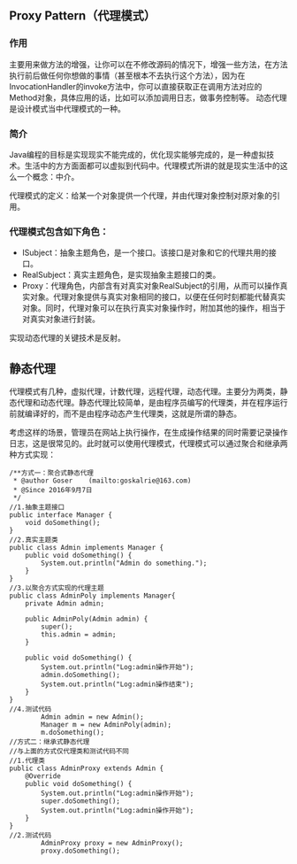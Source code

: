 ## Proxy Pattern（代理模式）  

### 作用

主要用来做方法的增强，让你可以在不修改源码的情况下，增强一些方法，在方法执行前后做任何你想做的事情（甚至根本不去执行这个方法），因为在InvocationHandler的invoke方法中，你可以直接获取正在调用方法对应的Method对象，具体应用的话，比如可以添加调用日志，做事务控制等。
动态代理是设计模式当中代理模式的一种。

### 简介

Java编程的目标是实现现实不能完成的，优化现实能够完成的，是一种虚拟技术。生活中的方方面面都可以虚拟到代码中。代理模式所讲的就是现实生活中的这么一个概念：中介。

代理模式的定义：给某一个对象提供一个代理，并由代理对象控制对原对象的引用。

### 代理模式包含如下角色：

- ISubject：抽象主题角色，是一个接口。该接口是对象和它的代理共用的接口。
- RealSubject：真实主题角色，是实现抽象主题接口的类。
- Proxy：代理角色，内部含有对真实对象RealSubject的引用，从而可以操作真实对象。代理对象提供与真实对象相同的接口，以便在任何时刻都能代替真实对象。同时，代理对象可以在执行真实对象操作时，附加其他的操作，相当于对真实对象进行封装。

实现动态代理的关键技术是反射。

## 静态代理
代理模式有几种，虚拟代理，计数代理，远程代理，动态代理。主要分为两类，静态代理和动态代理。静态代理比较简单，是由程序员编写的代理类，并在程序运行前就编译好的，而不是由程序动态产生代理类，这就是所谓的静态。

考虑这样的场景，管理员在网站上执行操作，在生成操作结果的同时需要记录操作日志，这是很常见的。此时就可以使用代理模式，代理模式可以通过聚合和继承两种方式实现：

```
/**方式一：聚合式静态代理 
 * @author Goser    (mailto:goskalrie@163.com) 
 * @Since 2016年9月7日 
 */  
//1.抽象主题接口  
public interface Manager {  
    void doSomething();  
}  
//2.真实主题类  
public class Admin implements Manager {  
    public void doSomething() {  
        System.out.println("Admin do something.");  
    }  
}  
//3.以聚合方式实现的代理主题  
public class AdminPoly implements Manager{  
    private Admin admin;  
     
    public AdminPoly(Admin admin) {  
        super();  
        this.admin = admin;  
    }  
   
    public void doSomething() {  
        System.out.println("Log:admin操作开始");  
        admin.doSomething();  
        System.out.println("Log:admin操作结束");  
    }  
}  
//4.测试代码  
        Admin admin = new Admin();  
        Manager m = new AdminPoly(admin);  
        m.doSomething();  
//方式二：继承式静态代理  
//与上面的方式仅代理类和测试代码不同  
//1.代理类  
public class AdminProxy extends Admin {  
    @Override  
    public void doSomething() {  
        System.out.println("Log:admin操作开始");  
        super.doSomething();  
        System.out.println("Log:admin操作开始");  
    }  
}  
//2.测试代码  
        AdminProxy proxy = new AdminProxy();  
        proxy.doSomething();  
```
